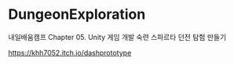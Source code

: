 # DungeonExploration
내일배움캠프 Chapter 05. Unity 게임 개발 숙련 스파르타 던전 탐험 만들기

https://khh7052.itch.io/dashprototype
